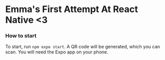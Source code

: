 # Emma's First Attempt At React Native <3

### How to start

To start, run `npm expo start`. A QR code will be generated, which you can scan. You will need the Expo app on your phone. 